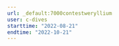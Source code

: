 ```yaml
---
url: _default:7000contestweryllium
user: c-dives
starttime: "2022-08-21"
endtime: "2022-10-21"
---
```

<reserve />